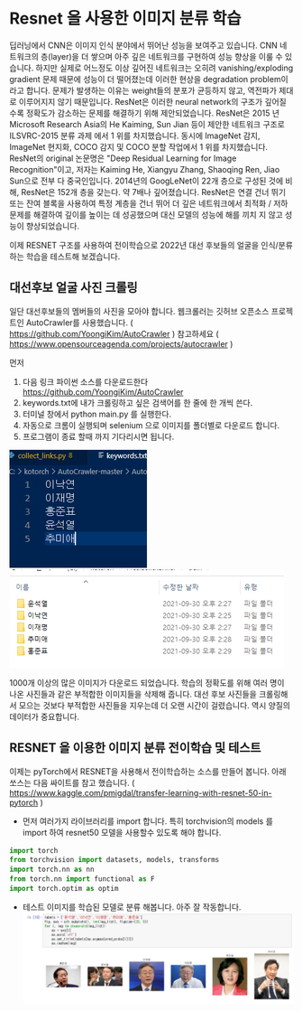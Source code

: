 # Resnet 을 사용한 이미지 분류 학습


딥러닝에서 CNN은 이미지 인식 분야에서 뛰어난 성능을 보여주고 있습니다. CNN 네트워크의 층(layer)을 더 쌓으며 아주 깊은 네트워크를 구현하여 성능 향상을 이룰 수 있습니다. 
하지만 실제로 어느정도 이상 깊어진 네트워크는 오히려 vanishing/exploding gradient 문제 때문에 성능이 더 떨어졌는데 이러한 현상을 degradation problem이라고 합니다. 
문제가 발생하는 이유는 weight들의 분포가 균등하지 않고, 역전파가 제대로 이루어지지 않기 때문입니다. ResNet은 이러한 neural network의 구조가 깊어질수록 정확도가 감소하는 문제를 해결하기 위해 제안되었습니다.
ResNet은 2015 년 Microsoft Research Asia의 He Kaiming, Sun Jian 등이 제안한 네트워크 구조로 ILSVRC-2015 분류 과제 에서 1 위를 차지했습니다. 동시에 ImageNet 감지, ImageNet 현지화, COCO 감지 및 COCO 분할 작업에서 1 위를 차지했습니다.
ResNet의 original 논문명은 "Deep Residual Learning for Image Recognition"이고, 저자는 Kaiming He, Xiangyu Zhang, Shaoqing Ren, Jiao Sun으로 전부 다 중국인입니다. 
2014년의 GoogLeNet이 22개 층으로 구성된 것에 비해, ResNet은 152개 층을 갖는다. 약 7배나 깊어졌습니다.  ResNet은 연결 건너 뛰기 또는 잔여 블록을 사용하여 특정 계층을 건너 뛰어 더 깊은 네트워크에서 최적화 / 저하 문제를 해결하여 깊이를 높이는 데 성공했으며 대신 모델의 성능에 해를 끼치 지 않고 성능이 향상되었습니다.

이제 RESNET 구조를 사용하여 전이학습으로 2022년 대선 후보들의 얼굴을 인식/분류하는 학습을 테스트해 보겠습니다.


##  대선후보 얼굴 사진 크롤링

일단 대선후보들의  멤버들의 사진을 모아야 합니다. 웹크롤러는 깃허브 오픈소스 프로젝트인 AutoCrawler를 사용했습니다.
( https://github.com/YoongiKim/AutoCrawler ) 참고하세요
( https://www.opensourceagenda.com/projects/autocrawler )

먼저 
1. 다음 링크 파이썬 소스를 다운로드한다 https://github.com/YoongiKim/AutoCrawler 
2. keywords.txt에 내가 크롤링하고 싶은 검색어를 한 줄에 한 개씩 쓴다.
3. 터미널 창에서 python main.py 를 실행한다.
4. 자동으로 크롬이 실행되며 selenium 으로 이미지를 폴더별로 다운로드 합니다.
5. 프로그램이 종료 할때 까지 기다리시면 됩니다.

![Keyword](./img/keyword.png)
![download](./img/crawresult.png)


1000개 이상의 많은 이미지가 다운로드 되었습니다. 
학습의 정확도를 위해 여러 명이 나온 사진들과 같은 부적합한 이미지들을 삭제해 줍니다.
대선 후보 사진들을 크롤링해서 모으는 것보다 부적합한 사진들을 지우는데 더 오랜 시간이 걸렸습니다. 역시 양질의 데이터가 중요합니다.


## RESNET 을 이용한 이미지 분류 전이학습 및 테스트

이제는 pyTorch에서 RESNET을 사용해서 전이학습하는 소스를 만들어 봅니다.
아래 쏘스는 다음 싸이트를 참고 했습니다.   ( https://www.kaggle.com/pmigdal/transfer-learning-with-resnet-50-in-pytorch )


* 먼저 여러가지 라이브러리를 import 합니다.
특히 torchvision의 models 를 import 하여 resnet50 모델을 사용할수 있도록 해야 합니다.

~~~python
import torch
from torchvision import datasets, models, transforms
import torch.nn as nn
from torch.nn import functional as F
import torch.optim as optim
~~~



* 테스트 이미지를 학습된 모델로 분류 해봅니다.
아주 잘 작동합니다.
![result](./img/result.png)